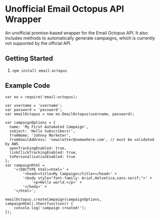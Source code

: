 # Unofficial Email Octopus API Wrapper

An unofficial promise-based wrapper for the Email Octopus API. 
It also includes methods to automatically generate campaigns, which is currently not supported by the official API.

## Getting Started

1. `npm install email-octopus`

## Example Code

    var eo = require('email-octopus);
    
    var username = 'username';
    var password = 'password';
    var emailOctopus = new eo.EmailOctopus(username, password);
    
    var campaignOptions = {
      name: 'My First Automated Campaign',
      subject: 'Hello Subscribers!',
      fromName: 'Johnny Marketer',
      fromEmailAddress: 'newsletter@somewhere.com', // must be validated by AWS
      openTrackingEnabled: true,
      linkClickTrackingEnabled: true,
      toPersonalisationEnabled: true
    };
    var campaignHtml = 
        '<!DOCTYPE html><html>' + 
            '<head><title>My Campaign</title></head>' +
            '<body style="font-family: Arial,Helvetica,sans-serif;">' + 
                '<p>Hello world.</p>' +
            '</body>' + 
        '</html>';
    
    emailOctopus.createCampaign(campaignOptions, campaignHtml).then(function() {
        console.log('campaign created!');
    });